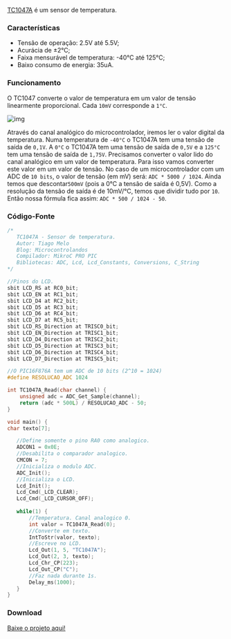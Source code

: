 [TC1047A](http://ww1.microchip.com/downloads/en/DeviceDoc/21498D.pdf) é um sensor de temperatura.

### Características

- Tensão de operação: 2.5V até 5.5V;
- Acurácia de ±2°C;
- Faixa mensurável de temperatura: -40°C até 125°C;
- Baixo consumo de energia: 35uA.

### Funcionamento

O TC1047 converte o valor de temperatura em um valor de tensão linearmente proporcional. Cada `10mV` corresponde a `1°C`.

![img](http://www.microcontrolandos.com.br/github/PIC_TC1047A/2.png)

Através do canal analógico do microcontrolador, iremos ler o valor digital da temperatura. Numa temperatura de `-40°C` o TC1047A tem uma tensão de saída de `0,1V`. A `0°C` o TC1047A tem uma tensão de saída de `0,5V` e a `125°C` tem uma tensão de saída de `1,75V`. Precisamos converter o valor lido do canal analógico em um valor de temperatura. Para isso vamos converter este valor em um valor de tensão. No caso de um microcontrolador com um ADC de `10 bits`, o valor de tensão (em mV) será: `ADC * 5000 / 1024`. Ainda temos que descontar`500mV` (pois a 0°C a tensão de saída é 0,5V). Como a resolução da tensão de saída é de 10mV/°C, temos que dividir tudo por `10`. Então nossa fórmula fica assim: `ADC * 500 / 1024 - 50`.

### Código-Fonte

```c
/*
   TC1047A - Sensor de temperatura.
   Autor: Tiago Melo
   Blog: Microcontrolandos
   Compilador: MikroC PRO PIC
   Bibliotecas: ADC, Lcd, Lcd_Constants, Conversions, C_String
*/

//Pinos do LCD.
sbit LCD_RS at RC0_bit;
sbit LCD_EN at RC1_bit;
sbit LCD_D4 at RC2_bit;
sbit LCD_D5 at RC3_bit;
sbit LCD_D6 at RC4_bit;
sbit LCD_D7 at RC5_bit;
sbit LCD_RS_Direction at TRISC0_bit;
sbit LCD_EN_Direction at TRISC1_bit;
sbit LCD_D4_Direction at TRISC2_bit;
sbit LCD_D5_Direction at TRISC3_bit;
sbit LCD_D6_Direction at TRISC4_bit;
sbit LCD_D7_Direction at TRISC5_bit;

//O PIC16F876A tem um ADC de 10 bits (2^10 = 1024)
#define RESOLUCAO_ADC 1024

int TC1047A_Read(char channel) {
    unsigned adc = ADC_Get_Sample(channel);
    return (adc * 500L) / RESOLUCAO_ADC - 50;
}

void main() {
char texto[7];

   //Define somente o pino RA0 como analogico.
   ADCON1 = 0x0E;
   //Desabilita o comparador analogico.
   CMCON = 7;
   //Inicializa o modulo ADC.
   ADC_Init();
   //Inicializa o LCD.
   Lcd_Init();
   Lcd_Cmd(_LCD_CLEAR);
   Lcd_Cmd(_LCD_CURSOR_OFF);
   
   while(1) {
       //Temperatura. Canal analogico 0.
       int valor = TC1047A_Read(0);
       //Converte em texto.
       IntToStr(valor, texto);
       //Escreve no LCD.
       Lcd_Out(1, 5, "TC1047A");
       Lcd_Out(2, 3, texto);
       Lcd_Chr_CP(223);
       Lcd_Out_CP("C");
       //Faz nada durante 1s.
       Delay_ms(1000);
   }
}
```

### Download

[Baixe o projeto aqui!](http://www.microcontrolandos.com.br/link/microcontrolandos-github)